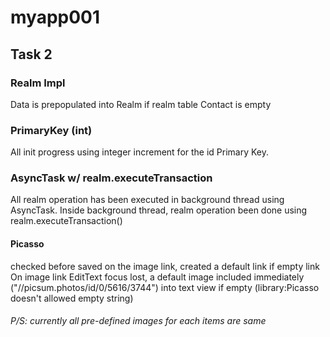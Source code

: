 # myapp001
## Task 2

### Realm Impl
Data is prepopulated into Realm if realm table Contact is empty

### PrimaryKey (int)
All init progress using integer increment for the id Primary Key.

### AsyncTask w/ realm.executeTransaction
All realm operation has been executed in background thread using AsyncTask.
Inside background thread, realm operation been done using realm.executeTransaction()

#### Picasso
checked before saved on the image link, created a default link if empty link
On image link EditText focus lost, a default image included immediately ("//picsum.photos/id/0/5616/3744") into text view if empty (library:Picasso doesn't allowed empty string)


###### P/S: currently all pre-defined images for each items are same
